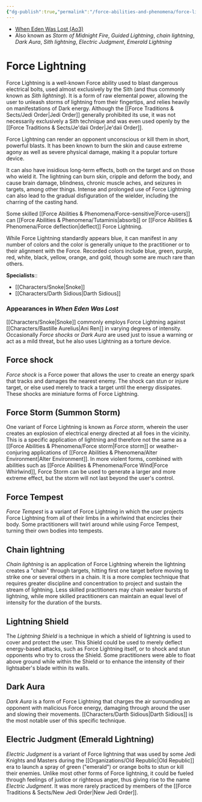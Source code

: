 ```yaml
---
{"dg-publish":true,"permalink":"/force-abilities-and-phenomena/force-lightning/","tags":["dark","alter","body","forcepower"],"noteIcon":"saber1"}
---
```


- [When Eden Was Lost (Ao3)](https://archiveofourown.org/works/19334440)
- Also known as *Storm of Midnight Fire*, *Guided Lightning*, *chain lightning*, *Dark Aura*, *Sith lightning*, *Electric Judgment*, *Emerald Lightning*
# Force Lightning
Force Lightning is a well-known Force ability used to blast dangerous electrical bolts, used almost exclusively by the Sith (and thus commonly known as *Sith lightning*). It is a form of raw elemental power, allowing the user to unleash storms of lightning from their fingertips, and relies heavily on manifestations of Dark energy. Although the [[Force Traditions & Sects/Jedi Order\|Jedi Order]] generally prohibited its use, it was not necessarily exclusively a Sith technique and was even used openly by the [[Force Traditions & Sects/Je'daii Order\|Je'daii Order]]. 

Force Lightning can render an opponent unconscious or kill them in short, powerful blasts. It has been known to burn the skin and cause extreme agony as well as severe physical damage, making it a popular torture device. 

It can also have insidious long-term effects, both on the target and on those who wield it. The lightning can burn skin, cripple and deform the body, and cause brain damage, blindness, chronic muscle aches, and seizures in targets, among other things. Intense and prolonged use of Force Lightning can also lead to the gradual disfiguration of the wielder, including the charring of the casting hand. 

Some skilled [[Force Abilities & Phenomena/Force-sensitive\|Force-users]] can [[Force Abilities & Phenomena/Tutaminis\|absorb]] or [[Force Abilities & Phenomena/Force deflection\|deflect]] Force Lightning.

While Force Lightning standardly appears blue, it can manifest in any number of colors and the color is generally unique to the practitioner or to their alignment with the Force. Recorded colors include blue, green, purple, red, white, black, yellow, orange, and gold, though some are much rare than others. 

**Specialists**::
- [[Characters/Snoke\|Snoke]]
- [[Characters/Darth Sidious\|Darth Sidious]]
### Appearances in *When Eden Was Lost*

[[Characters/Snoke\|Snoke]] commonly employs Force Lightning against [[Characters/Bastille Aurelius\|Ani Ren]] in varying degrees of intensity. Occasionally *Force shocks* or *Dark Aura* are used just to issue a warning or act as a mild threat, but he also uses Lightning as a torture device.  
## Force shock
*Force shock* is a Force power that allows the user to create an energy spark that tracks and damages the nearest enemy. The shock can stun or injure target, or else used merely to track a target until the energy dissipates. These shocks are miniature forms of Force Lightning. 
## Force Storm (Summon Storm)
One variant of Force Lightning is known as *Force storm*, wherein the user creates an explosion of electrical energy directed at all foes in the vicinity. This is a specific application of lightning and therefore not the same as a [[Force Abilities & Phenomena/Force storm\|Force storm]] or weather-conjuring applications of [[Force Abilities & Phenomena/Alter Environment\|Alter Environment]]. In more violent forms, combined with abilities such as [[Force Abilities & Phenomena/Force Wind\|Force Whirlwind]], Force Storm can be used to generate a larger and more extreme effect, but the storm will not last beyond the user's control. 
## Force Tempest 
*Force Tempest* is a variant of Force Lightning in which the user projects Force Lightning from all of their limbs in a whirlwind that encircles their body. Some practitioners will twirl around while using Force Tempest, turning their own bodies into tempests.
## Chain lightning
*Chain lightning* is an application of Force Lightning wherein the lightning creates a "chain" through targets, hitting first one target before moving to strike one or several others in a chain. It is a more complex technique that requires greater discipline and concentration to project and sustain the stream of lightning. Less skilled practitioners may chain weaker bursts of lightning, while more skilled practitioners can maintain an equal level of intensity for the duration of the bursts. 
## Lightning Shield
The *Lightning Shield* is a technique in which a shield of lightning is used to cover and protect the user. This Shield could be used to merely deflect energy-based attacks, such as Force Lightning itself, or to shock and stun opponents who try to cross the Shield. Some practitioners were able to float above ground while within the Shield or to enhance the intensity of their lightsaber's blade within its walls. 
## Dark Aura
*Dark Aura* is a form of Force Lightning that charges the air surrounding an opponent with malicious Force energy, damaging through around the user and slowing their movements. [[Characters/Darth Sidious\|Darth Sidious]] is the most notable user of this specific technique. 
## Electric Judgment (Emerald Lightning)
*Electric Judgment* is a variant of Force lightning that was used by some Jedi Knights and Masters during the [[Organizations/Old Republic\|Old Republic]] era to launch a spray of green ("emerald") or orange bolts to stun or kill their enemies. Unlike most other forms of Force lightning, it could be fueled through feelings of justice or righteous anger, thus giving rise to the name *Electric Judgment*. It was more rarely practiced by members of the [[Force Traditions & Sects/New Jedi Order\|New Jedi Order]].